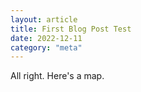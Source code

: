 ```yaml
---
layout: article
title: First Blog Post Test
date: 2022-12-11
category: "meta"
---
```


All right. Here's a map.

